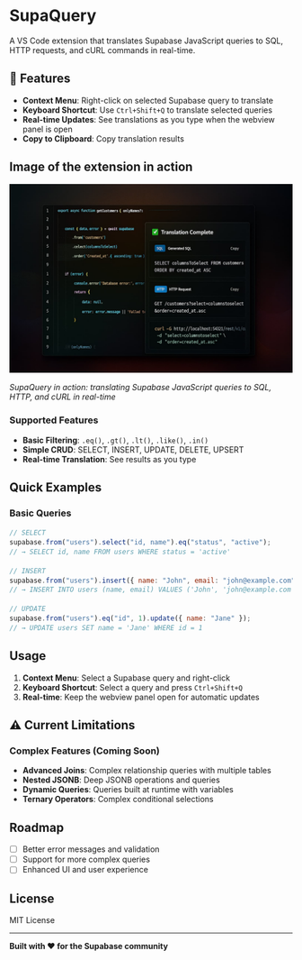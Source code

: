 # SupaQuery

A VS Code extension that translates Supabase JavaScript queries to SQL, HTTP requests, and cURL commands in real-time.

## 🚀 Features

- **Context Menu**: Right-click on selected Supabase query to translate
- **Keyboard Shortcut**: Use `Ctrl+Shift+Q` to translate selected queries
- **Real-time Updates**: See translations as you type when the webview panel is open
- **Copy to Clipboard**: Copy translation results

## Image of the extension in action

![SupaQuery Demo](demo.jpg)

_SupaQuery in action: translating Supabase JavaScript queries to SQL, HTTP, and cURL in real-time_

### Supported Features

- **Basic Filtering**: `.eq()`, `.gt()`, `.lt()`, `.like()`, `.in()`
- **Simple CRUD**: SELECT, INSERT, UPDATE, DELETE, UPSERT
- **Real-time Translation**: See results as you type

## Quick Examples

### Basic Queries

```javascript
// SELECT
supabase.from("users").select("id, name").eq("status", "active");
// → SELECT id, name FROM users WHERE status = 'active'

// INSERT
supabase.from("users").insert({ name: "John", email: "john@example.com" });
// → INSERT INTO users (name, email) VALUES ('John', 'john@example.com')

// UPDATE
supabase.from("users").eq("id", 1).update({ name: "Jane" });
// → UPDATE users SET name = 'Jane' WHERE id = 1
```

## Usage

1. **Context Menu**: Select a Supabase query and right-click
2. **Keyboard Shortcut**: Select a query and press `Ctrl+Shift+Q`
3. **Real-time**: Keep the webview panel open for automatic updates

## ⚠️ Current Limitations

### Complex Features (Coming Soon)

- **Advanced Joins**: Complex relationship queries with multiple tables
- **Nested JSONB**: Deep JSONB operations and queries
- **Dynamic Queries**: Queries built at runtime with variables
- **Ternary Operators**: Complex conditional selections

## Roadmap

- [ ] Better error messages and validation
- [ ] Support for more complex queries
- [ ] Enhanced UI and user experience

## License

MIT License

---

**Built with ❤️ for the Supabase community**
